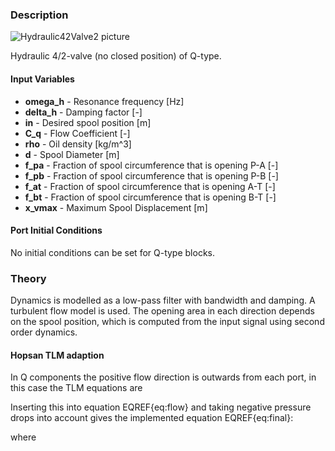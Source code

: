 ### Description
![Hydraulic42Valve2 picture](42valve2_user.svg)

Hydraulic 4/2-valve (no closed position) of Q-type.

#### Input Variables
* **omega_h** - Resonance frequency [Hz]
* **delta_h** - Damping factor [-]
* **in** - Desired spool position [m]
* **C_q** - Flow Coefficient [-]
* **rho** - Oil density [kg/m^3]
* **d** - Spool Diameter [m]
* **f_pa** - Fraction of spool circumference that is opening P-A [-]
* **f_pb** - Fraction of spool circumference that is opening P-B [-]
* **f_at** - Fraction of spool circumference that is opening A-T [-]
* **f_bt** - Fraction of spool circumference that is opening B-T [-]
* **x_vmax** - Maximum Spool Displacement [m]

#### Port Initial Conditions
No initial conditions can be set for Q-type blocks.

<!--- ### Tips--->

### Theory
Dynamics is modelled as a low-pass filter with bandwidth and damping. A turbulent flow model is used. The opening area in each direction depends on the spool position, which is computed from the input signal using second order dynamics. 
<!---EQUATION q_{i\rightarrow j} = C_q A\sqrt{\dfrac{2}{\rho}\left(p_i-p_j\right)} --->
<!---EQUATION A=f\dfrac{d^2\pi}{4}x_{i\rightarrow j} ---> 
<!---EQUATION x_{p\rightarrow a} = \dfrac{x_{in}}{\dfrac{s^2}{\omega_h^2}+\dfrac{2\delta_h}{\omega_h}s+1} --->
<!---EQUATION x_{p\rightarrow b} = x_{v,max}-\dfrac{x_{in}}{\dfrac{s^2}{\omega_h^2}+\dfrac{2\delta_h}{\omega_h}s+1} --->
<!---EQUATION x_{a\rightarrow t} = x_{v,max}-\dfrac{x_{in}}{\dfrac{s^2}{\omega_h^2}+\dfrac{2\delta_h}{\omega_h}s+1} --->
<!---EQUATION x_{b\rightarrow t} = \dfrac{x_{in}}{\dfrac{s^2}{\omega_h^2}+\dfrac{2\delta_h}{\omega_h}s+1} --->

#### Hopsan TLM adaption
In Q components the positive flow direction is outwards from each port, in this case the TLM equations are
<!---EQUATION p_{i} = c_{i} + q_{i} Z_{c,i} --->
<!---EQUATION q_{j} = -q_{i} = q_{i\rightarrow j} --->
Inserting this into equation EQREF{eq:flow} and taking negative pressure drops into account gives the implemented equation EQREF{eq:final}:

<!---EQUATION LABEL=eq:final q_{i \rightarrow j} = \begin{cases} K_s \left(\sqrt{c_i-c_j+\dfrac{(Z_{c,i}+Z_{c,j})^2K_s^2}{4}} - K_s\dfrac{Z_{c,i}+Z_{c,j}}{2}\right), c_i > c_j\\ K_s\left(K_s\dfrac{(Z_{c,i}+Z_{c,j})}{2} - \sqrt{c_j-c_i+\dfrac{(Z_{c,i}+Z_{c,j})^2 K_s^2}{4}}\right), c_i \le c_j \end{cases} --->

where

<!---EQUATION LABEL=eq:Ks K_s = C_q A_{i\rightarrow j} \sqrt{\dfrac{2}{\rho}} --->
